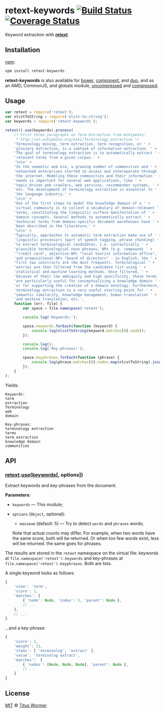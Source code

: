 # retext-keywords [![Build Status](https://img.shields.io/travis/wooorm/retext-keywords.svg)](https://travis-ci.org/wooorm/retext-keywords) [![Coverage Status](https://img.shields.io/codecov/c/github/wooorm/retext-keywords.svg)](https://codecov.io/github/wooorm/retext-keywords)

Keyword extraction with [**retext**](https://github.com/wooorm/retext).

## Installation

[npm](https://docs.npmjs.com/cli/install):

```bash
npm install retext-keywords
```

**retext-keywords** is also available for [bower](http://bower.io/#install-packages),
[component](https://github.com/componentjs/component), and
[duo](http://duojs.org/#getting-started), and as an AMD, CommonJS, and globals
module, [uncompressed](retext-keywords.js) and
[compressed](retext-keywords.min.js).

## Usage

```javascript
var retext = require('retext');
var nlcstToString = require('nlcst-to-string');
var keywords = require('retext-keywords');

retext().use(keywords).process(
    /* First three paragraphs on Term Extraction from Wikipedia:
     * http://en.wikipedia.org/wiki/Terminology_extraction */
    'Terminology mining, term extraction, term recognition, or ' +
    'glossary extraction, is a subtask of information extraction. ' +
    'The goal of terminology extraction is to automatically extract ' +
    'relevant terms from a given corpus.' +
    '\n\n' +
    'In the semantic web era, a growing number of communities and ' +
    'networked enterprises started to access and interoperate through ' +
    'the internet. Modeling these communities and their information ' +
    'needs is important for several web applications, like ' +
    'topic-driven web crawlers, web services, recommender systems, ' +
    'etc. The development of terminology extraction is essential to ' +
    'the language industry.' +
    '\n\n' +
    'One of the first steps to model the knowledge domain of a ' +
    'virtual community is to collect a vocabulary of domain-relevant ' +
    'terms, constituting the linguistic surface manifestation of ' +
    'domain concepts. Several methods to automatically extract ' +
    'technical terms from domain-specific document warehouses have ' +
    'been described in the literature.' +
    '\n\n' +
    'Typically, approaches to automatic term extraction make use of ' +
    'linguistic processors (part of speech tagging, phrase chunking) ' +
    'to extract terminological candidates, i.e. syntactically ' +
    'plausible terminological noun phrases, NPs (e.g. compounds ' +
    '"credit card", adjective-NPs "local tourist information office", ' +
    'and prepositional-NPs "board of directors" - in English, the ' +
    'first two constructs are the most frequent). Terminological ' +
    'entries are then filtered from the candidate list using ' +
    'statistical and machine learning methods. Once filtered, ' +
    'because of their low ambiguity and high specificity, these terms ' +
    'are particularly useful for conceptualizing a knowledge domain ' +
    'or for supporting the creation of a domain ontology. Furthermore, ' +
    'terminology extraction is a very useful starting point for ' +
    'semantic similarity, knowledge management, human translation ' +
    'and machine translation, etc.',
    function (err, file) {
        var space = file.namespace('retext');

        console.log('Keywords:');

        space.keywords.forEach(function (keyword) {
            console.log(nlcstToString(keyword.matches[0].node));
        });

        console.log();
        console.log('Key-phrases:');

        space.keyphrases.forEach(function (phrase) {
            console.log(phrase.matches[0].nodes.map(nlcstToString).join(''));
        });
    }
);
```

Yields:

```text
Keywords:
term
extraction
Terminology
web
domain

Key-phrases:
terminology extraction
terms
term extraction
knowledge domain
communities
```

## API

### [retext](https://github.com/wooorm/retext#api)\.[use](https://github.com/wooorm/retext#retextuseplugin-options)([keywords](#api)\[, options\])

Extract keywords and key-phrases from the document.

**Parameters**:

*   `keywords` — This module;

*   `options` (`Object`, optional):

    *   `maximum` (default: 5) — Try to detect `words` and `phrases` words;

    Note that actual counts may differ. For example, when two words
    have the same score, both will be returned. Or when too few words
    exist, less will be returned. the same goes for phrases.

The results are stored in the `retext` namespace on the virtual file:
keywords at `file.namespace('retext').keywords` and key-phrases at
`file.namespace('retext').keyphrases`. Both are lists.

A single keyword looks as follows:

```js
{
    'stem': 'term',
    'score': 1,
    'matches': [
        { 'node': Node, 'index': 5, 'parent': Node },
        // ...
    ],
    // ...
}
```

...and a key-phrase:

```js
{
    'score': 1,
    'weight': 11,
    'stems': [ 'terminolog', 'extract' ],
    'value': 'terminolog extract',
    'matches':  [
        { 'nodes': [Node, Node, Node], 'parent': Node },
        // ...
    ]
}
```

## License

[MIT](LICENSE) © [Titus Wormer](http://wooorm.com)
